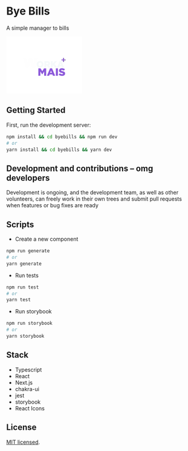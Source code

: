 # Bye Bills

A simple manager to bills

<img src="./public/img/logo.png" width=200 />


## Getting Started

First, run the development server:

```bash
npm install && cd byebills && npm run dev
# or
yarn install && cd byebills && yarn dev
```

## Development and contributions – omg developers
Development is ongoing, and the development team, as well as other volunteers,
can freely work in their own trees and submit pull requests when features or
bug fixes are ready

## Scripts

  - Create a new component
  ```bash
  npm run generate
  # or
  yarn generate
  ```

  - Run tests
  ```bash
  npm run test
  # or
  yarn test
  ```

  - Run storybook
  ```bash
  npm run storybook
  # or
  yarn storybook
  ```

## Stack

- Typescript
- React
- Next.js
- chakra-ui
- jest
- storybook
- React Icons

## License

[MIT licensed](LICENSE).
